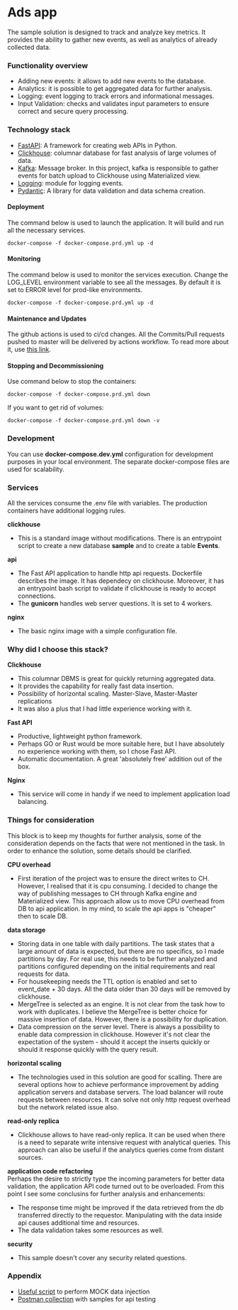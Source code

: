 # Ads app

The sample solution is designed to track and analyze key metrics.
It provides the ability to gather new events, as well as analytics of already collected data.

### Functionality overview
 - Adding new events: it allows to add new events to the database.
 - Analytics: it is possible to get aggregated data for further analysis.
 - Logging: event logging to track errors and informational messages.
 - Input Validation: checks and validates input parameters to ensure correct and secure query processing.

### Technology stack
 - [FastAPI](https://fastapi.tiangolo.com/): A framework for creating web APIs in Python.
 - [Clickhouse](https://clickhouse.com//): columnar database for fast analysis of large volumes of data.
 - [Kafka](https://kafka.apache.org/): Message broker. In this project, kafka is responsible to gather events for batch upload to Clickhouse using Materialized view.
 - [Logging](https://docs.python.org/3/library/logging.html): module for logging events.
 - [Pydantic](https://docs.pydantic.dev/latest/): A library for data validation and data schema creation.

#### Deployment
The command below is used to launch the application. It will build and run all the necessary services.
```
docker-compose -f docker-compose.prd.yml up -d
```
#### Monitoring
The command below is used to monitor the services execution. Change the LOG_LEVEL environment variable to see all the messages. By default it is set to ERROR level for prod-like environments.
```
docker-compose -f docker-compose.prd.yml up -d
```
#### Maintenance and Updates
The github actions is used to ci/cd changes. All the Commits/Pull requests pushed to master will be delivered by actions workflow. To read more about it, use [this link](https://docs.github.com/en/actions).

#### Stopping and Decommissioning
Use command below to stop the containers:
```
docker-compose -f docker-compose.prd.yml down
```
If you want to get rid of volumes:
```
docker-compose -f docker-compose.prd.yml down -v
```

### Development
You can use **docker-compose.dev.yml** configuration for development purposes in your local environment. The separate docker-compose files are used for scalability.

### Services
All the services consume the .env file with variables. The production containers have additional logging rules.

**clickhouse**
- This is a standard image without modifications. There is an entrypoint script to create a new database **sample** and to create a table **Events**.

**api**
- The Fast API application to handle http api requests. Dockerfile describes the image. It has dependecy on clickhouse. Moreover, it has an entrypoint bash script to validate if clickhouse is ready to accept connections.
- The **gunicorn** handles web server questions. It is set to 4 workers.

**nginx**
- The basic nginx image with a simple configuration file.

### Why did I choose this stack?
**Clickhouse**
- This columnar DBMS is great for quickly returning aggregated data.
- It provides the capability for really fast data insertion.
- Possibility of horizontal scaling. Master-Slave, Master-Master replications
- It was also a plus that I had little experience working with it.

**Fast API**
- Productive, lightweight python framework.
- Perhaps GO or Rust would be more suitable here, but I have absolutely no experience working with them, so I chose Fast API.
- Automatic documentation. A great 'absolutely free' addition out of the box.

**Nginx**
- This service will come in handy if we need to implement application load balancing.


### Things for consideration
This block is to keep my thoughts for further analysis, some of the consideration depends on the facts that were not mentioned in the task. In order to enhance the solution, some details should be clarified.

**CPU overhead**
 - First iteration of the project was to ensure the direct writes to CH. However, I realised that it is cpu consuming. I decided to change the way of publishing messages to CH through Kafka engine and Materialized view. This approach allow us to move CPU overhead from DB to api application. In my mind, to scale the api apps is "cheaper" then to scale DB.

**data storage**
 - Storing data in one table with daily partitions.
   The task states that a large amount of data is expected, but there are no specifics, so I made partitions by day. For real use, this needs to be further analyzed and partitions configured depending on the initial requirements and real requests for data.
 - For housekeeping needs the TTL option is enabled and set to event_date + 30 days. All the data older than 30 days will be removed by clickhouse.
 - MergeTree is selected as an engine.
   It is not clear from the task how to work with duplicates. I believe the MergeTree is better choice for massive insertion of data. However, there is a possibility for duplication.
 - Data compression on the server level.
   There is always a possibility to enable data compression in clickhouse. However it's not clear the expectation of the system - should it accept the inserts quickly or should it response quickly with the query result.

**horizontal scaling**
- The technologies used in this solution are good for scalling. There are several options how to achieve performance improvement by adding application servers and database servers. The load balancer will route requests between resources. It can solve not only http request overhead but the network related issue also.

**read-only replica**
- Clickhouse allows to have read-only replica. It can be used when there is a need to separate write intensive request with analytical queries. This approach can also be useful if the analytics queries come from distant sources.

**application code refactoring**<br>
Perhaps the desire to strictly type the incoming parameters for better data validation, the application API code turned out to be overloaded. From this point I see some conclusins for further analysis and enhancements:
- The response time might be improved if the data retrieved from the db transferred directly to the requestor. Manipulating with the data inside api causes additional time and resources.
- The data validation takes some resources as well.

**security**
 - This sample doesn't cover any security related questions.

### Appendix
- [Useful script](./_test/test.py) to perform MOCK data injection
- [Postman collection](./_test/api.postman_collection.json) with samples for api testing
